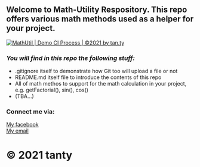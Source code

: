 ## Welcome to Math-Utility Respository. This repo offers various math methods used as a helper for your project.

[![MathUtil | Demo CI Process | ©2021 by tan.ty](https://github.com/TantyG/math-util/actions/workflows/mathutil-ci.yml/badge.svg)](https://github.com/TantyG/math-util/actions/workflows/mathutil-ci.yml)



### _You will find in this repo the following stuff:_

* .gitignore itself to demonstrate how Git too will upload a file or not
* README.md itself file to introduce the contents of this repo
* All of math methos to support for the math calculation in your project, e.g. getFactorial(), sin(), cos()
* (TBA...)


### Connect me via:
[My facebook](http://facebook.com)  
[My email](daoty2512@gmail.com)

© 2021 tanty
=======

